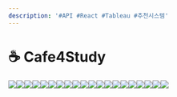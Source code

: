 ```yaml
---
description: '#API #React #Tableau #추천시스템'
---
```


# ☕ Cafe4Study

![](<../../../../.gitbook/assets/시니어1차\_1팀\_최종발표\_최종본 1.png>)![](<../../../../.gitbook/assets/시니어1차\_1팀\_최종발표\_최종본 2.png>)![](<../../../../.gitbook/assets/시니어1차\_1팀\_최종발표\_최종본 3.png>)![](<../../../../.gitbook/assets/시니어1차\_1팀\_최종발표\_최종본 4.png>)![](<../../../../.gitbook/assets/시니어1차\_1팀\_최종발표\_최종본 5.png>)![](<../../../../.gitbook/assets/시니어1차\_1팀\_최종발표\_최종본 6.png>)![](<../../../../.gitbook/assets/시니어1차\_1팀\_최종발표\_최종본 7.png>)![](<../../../../.gitbook/assets/시니어1차\_1팀\_최종발표\_최종본 8.png>)![](<../../../../.gitbook/assets/시니어1차\_1팀\_최종발표\_최종본 9.png>)![](<../../../../.gitbook/assets/시니어1차\_1팀\_최종발표\_최종본 10.png>)![](<../../../../.gitbook/assets/시니어1차\_1팀\_최종발표\_최종본 11.png>)![](<../../../../.gitbook/assets/시니어1차\_1팀\_최종발표\_최종본 12.png>)![](<../../../../.gitbook/assets/시니어1차\_1팀\_최종발표\_최종본 13.png>)![](<../../../../.gitbook/assets/시니어1차\_1팀\_최종발표\_최종본 14.png>)![](<../../../../.gitbook/assets/시니어1차\_1팀\_최종발표\_최종본 15.png>)![](<../../../../.gitbook/assets/시니어1차\_1팀\_최종발표\_최종본 16.png>)![](<../../../../.gitbook/assets/시니어1차\_1팀\_최종발표\_최종본 17.png>)![](<../../../../.gitbook/assets/시니어1차\_1팀\_최종발표\_최종본 18.png>)![](<../../../../.gitbook/assets/시니어1차\_1팀\_최종발표\_최종본 19.png>)![](<../../../../.gitbook/assets/시니어1차\_1팀\_최종발표\_최종본 20.png>)
